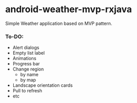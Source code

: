 # android-weather-mvp-rxjava

Simple Weather application based on MVP pattern.

### To-DO:
* Alert dialogs
* Empty list label
* Animations
* Progress bar
* Change region 
  * by name
  * by map
* Landscape orientation cards
* Pull to refresh
* etc
